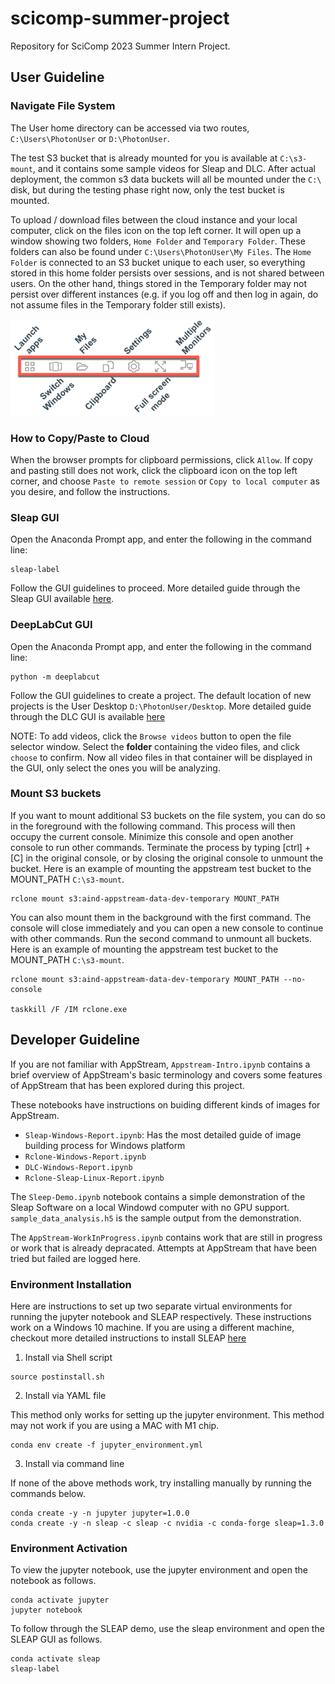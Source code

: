 # scicomp-summer-project

Repository for SciComp 2023 Summer Intern Project.

## User Guideline

### Navigate File System

The User home directory can be accessed via two routes, `C:\Users\PhotonUser` or `D:\PhotonUser`. 

The test S3 bucket that is already mounted for you is available at `C:\s3-mount`, and it contains some sample videos for Sleap and DLC. After actual deployment, the common s3 data buckets will all be mounted under the `C:\` disk, but during the testing phase right now, only the test bucket is mounted. 

To upload / download files between the cloud instance and your local computer, click on the files icon on the top left corner. It will open up a window showing two folders, `Home Folder` and `Temporary Folder`. These folders can also be found under `C:\Users\PhotonUser\My Files`. The `Home Folder` is connected to an S3 bucket unique to each user, so everything stored in this home folder persists over sessions, and is not shared between users. On the other hand, things stored in the Temporary folder may not persist over different instances (e.g. if you log off and then log in again, do not assume files in the Temporary folder still exists). 

![AppStream Icons at Upper Left Corner](appstream-icons.png)

### How to Copy/Paste to Cloud

When the browser prompts for clipboard permissions, click `Allow`. If copy and pasting still does not work, click the clipboard icon on the top left corner, and choose `Paste to remote session` or `Copy to local computer` as you desire, and follow the instructions. 


### Sleap GUI

Open the Anaconda Prompt app, and enter the following in the command line:

```commandline
sleap-label
```

Follow the GUI guidelines to proceed. More detailed guide through the Sleap GUI available [here](https://sleap.ai/tutorials/tutorial.html). 

### DeepLabCut GUI

Open the Anaconda Prompt app, and enter the following in the command line:

```commandline
python -m deeplabcut
```

Follow the GUI guidelines to create a project. The default location of new projects is the User Desktop `D:\PhotonUser/Desktop`. More detailed guide through the DLC GUI is available [here](https://deeplabcut.github.io/DeepLabCut/docs/PROJECT_GUI.html)

NOTE: To add videos, click the `Browse videos` button to open the file selector window. Select the **folder** containing the video files, and click `choose` to confirm. Now all video files in that container will be displayed in the GUI, only select the ones you will be analyzing. 

### Mount S3 buckets

If you want to mount additional S3 buckets on the file system, you can do so in the foreground with the following command. This process will then occupy the current console. Minimize this console and open another console to run other commands. Terminate the process by typing [ctrl] + [C] in the original console, or by closing the original console to unmount the bucket. Here is an example of mounting the appstream test bucket to the MOUNT_PATH `C:\s3-mount`. 

```commandline
rclone mount s3:aind-appstream-data-dev-temporary MOUNT_PATH
```

You can also mount them in the background with the first command. The console will close immediately and you can open a new console to continue with other commands. Run the second command to unmount all buckets. Here is an example of mounting the appstream test bucket to the MOUNT_PATH `C:\s3-mount`. 

```commandline
rclone mount s3:aind-appstream-data-dev-temporary MOUNT_PATH --no-console

taskkill /F /IM rclone.exe
```


## Developer Guideline

If you are not familiar with AppStream, `Appstream-Intro.ipynb` contains a brief overview of AppStream's basic terminology and covers some features of AppStream that has been explored during this project. 

These notebooks have instructions on buiding different kinds of images for AppStream. 

- `Sleap-Windows-Report.ipynb`: Has the most detailed guide of image building process for Windows platform
- `Rclone-Windows-Report.ipynb`
- `DLC-Windows-Report.ipynb`
- `Rclone-Sleap-Linux-Report.ipynb`

The `Sleep-Demo.ipynb` notebook contains a simple demonstration of the Sleap Software on a local Windowd computer with no GPU support. `sample_data_analysis.h5` is the sample output from the demonstration. 

The `AppStream-WorkInProgress.ipynb` contains work that are still in progress or work that is already depracated. Attempts at AppStream that have been tried but failed are logged here. 


### Environment Installation

Here are instructions to set up two separate virtual environments for running the jupyter notebook and SLEAP respectively. These instructions work on a Windows 10 machine. 
If you are using a different machine, checkout more detailed instructions to install SLEAP [here](https://sleap.ai/develop/installation.html)

1. Install via Shell script

```commandline
source postinstall.sh
```

2. Install via YAML file

This method only works for setting up the jupyter environment. This method may not work if you are using a MAC with M1 chip. 

```commandline
conda env create -f jupyter_environment.yml
```

3. Install via command line

If none of the above methods work, try installing manually by running the commands below.

```commandline
conda create -y -n jupyter jupyter=1.0.0
conda create -y -n sleap -c sleap -c nvidia -c conda-forge sleap=1.3.0
```

### Environment Activation

To view the jupyter notebook, use the jupyter environment and open the notebook as follows.

```commandline
conda activate jupyter
jupyter notebook
```

To follow through the SLEAP demo, use the sleap environment and open the SLEAP GUI as follows.

```commandline
conda activate sleap
sleap-label
```
